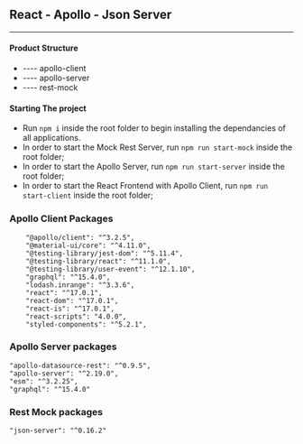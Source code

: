 ## React - Apollo - Json Server
----

####  Product Structure
- ---- apollo-client
- ---- apollo-server
- ---- rest-mock
#### Starting The project 
- Run `npm i` inside the root folder to begin installing the dependancies of all applications.
- In order to start the Mock Rest Server, run `npm run start-mock` inside the root folder;
- In order to start the Apollo Server, run `npm run start-server` inside the root folder;
- In order to start the React Frontend with Apollo Client, run `npm run start-client` inside the root folder;

### Apollo Client Packages
```
    "@apollo/client": "^3.2.5",
    "@material-ui/core": "^4.11.0",
    "@testing-library/jest-dom": "^5.11.4",
    "@testing-library/react": "^11.1.0",
    "@testing-library/user-event": "^12.1.10",
    "graphql": "^15.4.0",
    "lodash.inrange": "^3.3.6",
    "react": "^17.0.1",
    "react-dom": "^17.0.1",
    "react-is": "^17.0.1",
    "react-scripts": "4.0.0",
    "styled-components": "^5.2.1",
```

### Apollo Server packages
 ```   
"apollo-datasource-rest": "^0.9.5",
"apollo-server": "^2.19.0",
"esm": "^3.2.25",
"graphql": "^15.4.0"
```

### Rest Mock packages
``` 
"json-server": "^0.16.2"
```
